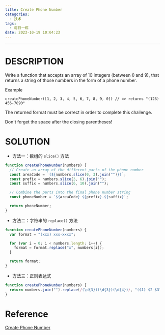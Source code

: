 ```yaml
---
title: Create Phone Number
categories:
  - 技术
tags:
  - 每日一练
date: 2023-10-19 10:04:23
---
```


---

# DESCRIPTION

Write a function that accepts an array of 10 integers (between 0 and 9), that returns a string of those numbers in the form of a phone number.

Example

`createPhoneNumber([1, 2, 3, 4, 5, 6, 7, 8, 9, 0]) // => returns "(123) 456-7890"`

The returned format must be correct in order to complete this challenge.

Don't forget the space after the closing parentheses!

# SOLUTION

- 方法一：数组的 `slice()` 方法

```js
function createPhoneNumber(numbers) {
  // Create an array of the different parts of the phone number
  const areaCode = `(${numbers.slice(0, 3).join("")})`;
  const prefix = numbers.slice(3, 6).join("");
  const suffix = numbers.slice(6, 10).join("");

  // Combine the parts into the final phone number string
  const phoneNumber = `${areaCode} ${prefix}-${suffix}`;

  return phoneNumber;
}
```

<!-- more -->

- 方法二：字符串的 `replace()` 方法

```js
function createPhoneNumber(numbers) {
  var format = "(xxx) xxx-xxxx";

  for (var i = 0; i < numbers.length; i++) {
    format = format.replace("x", numbers[i]);
  }

  return format;
}
```

- 方法三：正则表达式

```js
function createPhoneNumber(numbers) {
  return numbers.join("").replace(/(\d{3})(\d{3})(\d{4})/, "($1) $2-$3");
}
```

# Reference

[Create Phone Number](https://www.codewars.com/kata/525f50e3b73515a6db000b83/solutions/javascript?filter=all&sort=best_practice&invalids=false)
